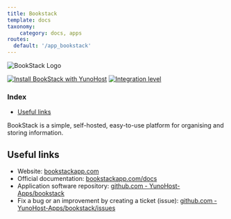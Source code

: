 ```yaml
---
title: Bookstack
template: docs
taxonomy:
    category: docs, apps
routes:
  default: '/app_bookstack'
---
```


![BookStack Logo](image://logo-bookstack.png?height=80)

[![Install BookStack with YunoHost](https://install-app.yunohost.org/install-with-yunohost.png)](https://install-app.yunohost.org/?app=bookstack) [![Integration level](https://dash.yunohost.org/integration/bookstack.svg)](https://dash.yunohost.org/appci/app/bookstack)

### Index

- [Useful links](#useful-links)

BookStack is a simple, self-hosted, easy-to-use platform for organising and storing information.

## Useful links

+ Website: [bookstackapp.com](https://www.bookstackapp.com/)
+ Official documentation: [bookstackapp.com/docs](https://www.bookstackapp.com/docs/)
+ Application software repository: [github.com - YunoHost-Apps/bookstack](https://github.com/YunoHost-Apps/bookstack_ynh)
+ Fix a bug or an improvement by creating a ticket (issue): [github.com - YunoHost-Apps/bookstack/issues](https://github.com/YunoHost-Apps/bookstack_ynh/issues)
